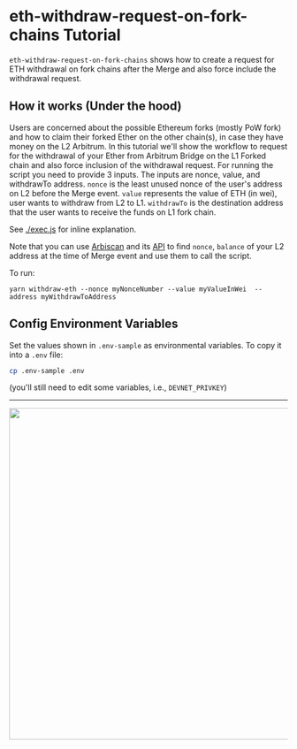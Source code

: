 # eth-withdraw-request-on-fork-chains Tutorial

`eth-withdraw-request-on-fork-chains` shows how to create a request for ETH withdrawal on fork chains after the Merge and also force include the withdrawal request.

## How it works (Under the hood)

Users are concerned about the possible Ethereum forks (mostly PoW fork) and how to claim their forked Ether on the other chain(s), in case they have money on the L2 Arbitrum. In this tutorial we'll show the workflow to request for the withdrawal of your Ether from Arbitrum Bridge on the L1 Forked chain and also force inclusion of the withdrawal request.
For running the script you need to provide 3 inputs. The inputs are nonce, value, and withdrawTo address. `nonce` is the least unused nonce of the user's address on L2 before the Merge event. `value` represents the value of ETH (in wei), user wants to withdraw from L2 to L1. `withdrawTo` is the destination address that the user wants to receive the funds on L1 fork chain.

See [./exec.js](./scripts/exec.js) for inline explanation.

Note that you can use [Arbiscan](https://arbiscan.io/) and its [API](https://arbiscan.io/apis) to find `nonce`, `balance` of your L2 address at the time of Merge event and use them to call the script. 


To run:

```
yarn withdraw-eth --nonce myNonceNumber --value myValueInWei  --address myWithdrawToAddress
```

## Config Environment Variables

Set the values shown in `.env-sample` as environmental variables. To copy it into a `.env` file:

```bash
cp .env-sample .env
```

(you'll still need to edit some variables, i.e., `DEVNET_PRIVKEY`)

---

<p align="center"><img src="../../assets/offchain_labs_logo.png" width="600"></p>
